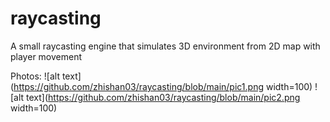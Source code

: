 # raycasting

A small raycasting engine that simulates 3D environment from 2D map with player movement

Photos: 
![alt text](https://github.com/zhishan03/raycasting/blob/main/pic1.png width=100)
![alt text](https://github.com/zhishan03/raycasting/blob/main/pic2.png width=100)

